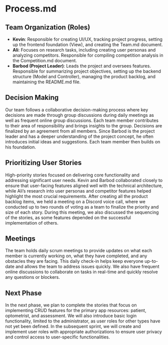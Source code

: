 # Process.md

## Team Organization (Roles)

- **Kevin**: Responsible for creating UI/UX, tracking project progress, setting up the frontend foundation (View), and creating the Team.md document.
- **Ali**: Focuses on research tasks, including creating user personas and analyzing competitors. Responsible for compiling competition analysis in the Competition.md document.
- **Barbod (Project Leader)**: Leads the project and oversees features. Responsible for summarizing project objectives, setting up the backend structure (Model and Controller), managing the product backlog, and maintaining the README.md file.

## Decision Making

Our team follows a collaborative decision-making process where key decisions are made through group discussions during daily meetings as well as frequent online group discussions. 
Each team member contributes to their area of responsibility and brings insights to the group. Decisions are finalized by an agreement from all members. Since Barbod is the project leader and has a deeper understanding of the project concept, 
he often introduces initial ideas and suggestions. Each team member then builds on his foundation. 

## Prioritizing User Stories

High-priority stories focused on delivering core functionality and addressing significant user needs. Kevin and Barbod collaborated closely to ensure that user-facing features aligned well with the technical architecture, while Ali’s research into user personas and competitor features helped highlight the most crucial requirements. After creating all the product backlog items, we held a meeting on a Discord voice call, where we conducted up to two rounds of voting as a team to finalize the priority and size of each story. During this meeting, we also discussed the sequencing of the stories, as some features depended on the successful implementation of others.

## Meetings

The team holds daily scrum meetings to provide updates on what each member is currently working on, what they have completed, and any obstacles they are facing. This daily check-in helps keep everyone up-to-date and allows the team to address issues quickly. We also have frequent online discussions to collaborate on tasks in real-time and quickly resolve any questions or blockers. 


## Next Phase

In the next phase, we plan to complete the stories that focus on implementing CRUD features for the primary app resources: patient, optometrist, and assessment. We will also introduce basic login functionality, limited to the administrator, as user roles for other types have not yet been defined. In the subsequent sprint, we will create and implement user roles with appropriate authorizations to ensure user privacy and control access to user-specific functionalities.